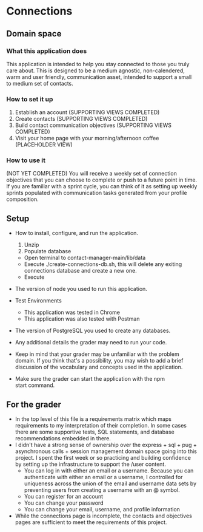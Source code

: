 # Connections

## Domain space

### What this application does

This application is intended to help you stay connected to those you truly care about. This is designed to be a medium agnostic, non-calendered, warm and user friendly, communication asset, intended to support a small to medium set of contacts.

### How to set it up

1. Establish an account (SUPPORTING VIEWS COMPLETED)
2. Create contacts (SUPPORTING VIEWS COMPLETED)
3. Build contact communication objectives (SUPPORTING VIEWS COMPLETED)
4. Visit your home page with your morning/afternoon coffee (PLACEHOLDER VIEW)

### How to use it

(NOT YET COMPLETED) You will receive a weekly set of connection objectives that you can choose to complete or push to a future point in time. If you are familiar with a sprint cycle, you can think of it as setting up weekly sprints populated with communication tasks generated from your profile composition.

## Setup

- How to install, configure, and run the application.
  1. Unzip
  2. Populate database
    - Open terminal to contact-manager-main/lib/data
    - Execute ./create-connections-db.sh, this will delete any exiting connections database and create a new one.
    - Execute  

- The version of node you used to run this application.

- Test Environments
  - This application was tested in Chrome 
  - This application was also tested with Postman
- The version of PostgreSQL you used to create any databases.

- Any additional details the grader may need to run your code.
- Keep in mind that your grader may be unfamiliar with the problem domain. If you think that's a possibility, you may wish to add a brief discussion of the vocabulary and concepts used in the application.
- Make sure the grader can start the application with the npm start command.

## For the grader
- In the top level of this file is a requirements matrix which maps requirements to my interpretation of their completion. In some cases there are some supportive tests, SQL statements, and database recommendations embedded in there.
- I didn't have a strong sense of ownership over the express + sql + pug + asynchronous calls + session management domain space going into this project. I spent the first week or so practicing and building confidence by setting up the infrastructure to support the /user content. 
  - You can log in with either an email or a username. Because you can authenticate with either an email or a username, I controlled for uniqueness across the union of the email and username data sets by preventing users from creating a username with an @ symbol. 
  - You can register for an account
  - You can change your password
  - You can change your email, username, and profile information
- While the connections page is incomplete, the contacts and objectives pages are sufficient to meet the requirements of this project.